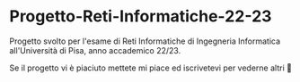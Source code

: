 # Progetto-Reti-Informatiche-22-23
Progetto svolto per l'esame di Reti Informatiche di Ingegneria Informatica all'Università di Pisa, anno accademico 22/23.

Se il progetto vi è piaciuto mettete mi piace ed iscrivetevi per vederne altri 🤩
